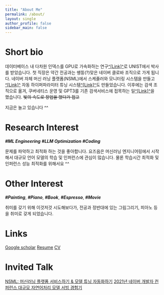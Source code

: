 ```yaml
---
title: "About Me"
permalink: /about/
layout: single
author_profile: false
sidebar_main: false
---
```



# Short bio
데이터베이스 내 다차원 인덱스를 GPU로 가속화하는 연구[^[Link]^](https://scholarworks.unist.ac.kr/handle/201301/22497)로 UNIST에서 박사를 받았습니다. 첫 직장은  약간 전공과는 쌩뚱(?)맞은 네이버 클로바 조직으로 가게 됩니다. 네이버 자체 머신 러닝 플랫폼(NSML)에서 스케쥴러와 모니터링 시스템을 만들고[^[Link]^](https://deview.kr/2018/schedule/240) 자동 하이퍼파라미터 튜닝 시스템[^[Link]^](https://arxiv.org/abs/1810.03527)도 만들었습니다. 이후에는 검색 조직으로 옮겨, 쿠버네티스 운영 및 GPT3를 기존 검색서비스에 접목하는 일[^[Link]^](https://deview.kr/2021/sessions/439)을 했습니다. ~~빛의 속도로 창업을 했다가 접고~~

지금은 놀고 있습니다 ^^

# Research Interest

**_#ML Engineering_**
**_#LLM Optimization_**
**_#Coding_**

문제를 파악하고 최적화 하는 것을 좋아합니다. 요즈음은 머신러닝 엔지니어링에서 시작해서 대규모 언어 모델의 학습 및 인퍼런스에 관심이 많습니다. 물론 학습시간 최적화 및 인퍼런스 성능 최적화를 위해서요 ^^

# Other Interest

**_#Painting_**, **_#Piano_**, **_#Book_**, **_#Espresso_**, **_#Movie_**

취미를 갖기 위해 이것저것 시도해보다가, 전공과 정반대에 있는 그림그리기, 피아노 등을 취미로 갖게 되었습니다.

# Links

[Google scholar](https://scholar.google.com/citations?user=IY2b0coAAAAJ&hl=ko)
[Resume]()
[CV]()


# Invited Talk

[NSML: 머신러닝 플랫폼 서비스하기 & 모델 튜닝 자동화하기](https://deview.kr/2018/schedule/240)
[2021년 네이버 개발자 컨퍼런스 대규모 자연어처리 모델 서빙 경험기](https://deview.kr/2021/sessions/439)